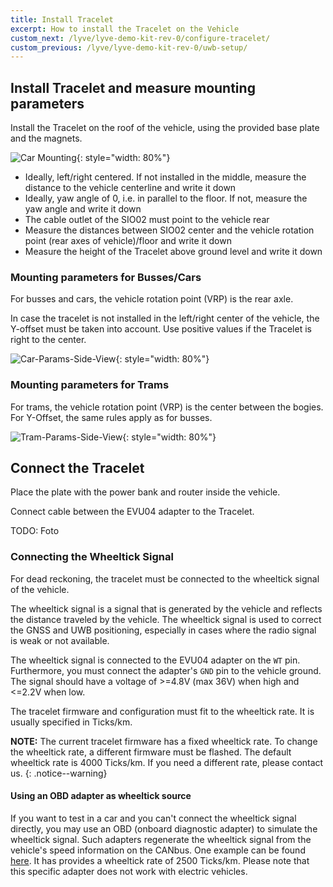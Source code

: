 ```yaml
---
title: Install Tracelet
excerpt: How to install the Tracelet on the Vehicle
custom_next: /lyve/lyve-demo-kit-rev-0/configure-tracelet/
custom_previous: /lyve/lyve-demo-kit-rev-0/uwb-setup/
---
```


## Install Tracelet and measure mounting parameters
Install the Tracelet on the roof of the vehicle, using the provided base plate and the magnets.

![Car Mounting](/user-docs/images/lyve/lyve-demo-kit-rev0-carmount.jpg){: style="width: 80%"}

* Ideally, left/right centered. If not installed in the middle, measure the distance to the vehicle centerline and write it down
* Ideally, yaw angle of 0, i.e. in parallel to the floor. If not, measure the yaw angle and write it down
* The cable outlet of the SIO02 must point to the vehicle rear
* Measure the distances between SIO02 center and the vehicle rotation point (rear axes of vehicle)/floor and write it down
* Measure the height of the Tracelet above ground level and write it down

### Mounting parameters for Busses/Cars

For busses and cars, the vehicle rotation point (VRP) is the rear axle.

In case the tracelet is not installed in the left/right center of the vehicle, the Y-offset must be taken into account.
Use positive values if the Tracelet is right to the center.

![Car-Params-Side-View](/user-docs/images/lyve/lyve-tracelet-bus-install-params-side.svg){: style="width: 80%"}

### Mounting parameters for Trams

For trams, the vehicle rotation point (VRP) is the center between the bogies.
For Y-Offset, the same rules apply as for busses.

![Tram-Params-Side-View](/user-docs/images/lyve/lyve-tracelet-tram-install-params-side.svg){: style="width: 80%"}

## Connect the Tracelet

Place the plate with the power bank and router inside the vehicle.

Connect cable between the EVU04 adapter to the Tracelet.

TODO: Foto

### Connecting the Wheeltick Signal

For dead reckoning, the tracelet must be connected to the wheeltick signal of the vehicle.

The wheeltick signal is a signal that is generated by the vehicle and reflects the distance traveled by the vehicle. The wheeltick signal is used to correct the GNSS and UWB positioning, especially in cases where the radio signal is weak or not available.

The wheeltick signal is connected to the EVU04 adapter on the `WT` pin. Furthermore, you must connect the adapter's `GND` pin to the vehicle ground. The signal should have a voltage of >=4.8V (max 36V) when high and <=2.2V when low.

The tracelet firmware and configuration must fit to the wheeltick rate. It is usually specified in Ticks/km.

**NOTE:** The current tracelet firmware has a fixed wheeltick rate. To change the wheeltick rate, a different firmware must be flashed. The default wheeltick rate is 4000 Ticks/km. If you need a different rate, please contact us.
{: .notice--warning}

#### Using an OBD adapter as wheeltick source

If you want to test in a car and you can't connect the wheeltick signal directly, you may use an OBD (onboard diagnostic adapter) to simulate the wheeltick signal. Such adapters regenerate the wheeltick signal from the vehicle's speed information on the CANbus. One example can be found [here](https://www.dietzshop.de/de/obd2-can-bus-universalinterface-fuer-speed-u-pos-signal-mit-obd-stecker.html). It has provides a wheeltick rate of 2500 Ticks/km. Please note that this specific adapter does not work with electric vehicles.
